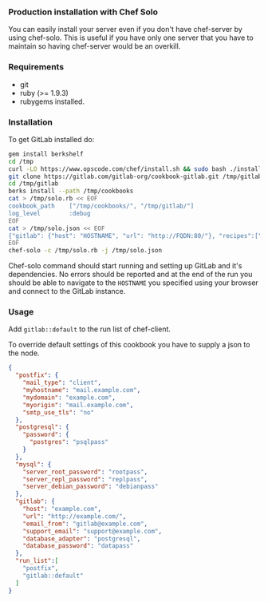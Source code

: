 ### Production installation with Chef Solo

You can easily install your server even if you don't have chef-server by using chef-solo.
This is useful if you have only one server that you have to maintain so having chef-server would be an overkill.

### Requirements

* git
* ruby (>= 1.9.3)
* rubygems installed.

### Installation

To get GitLab installed do:

```bash
gem install berkshelf
cd /tmp
curl -LO https://www.opscode.com/chef/install.sh && sudo bash ./install.sh -v 11.4.4
git clone https://gitlab.com/gitlab-org/cookbook-gitlab.git /tmp/gitlab
cd /tmp/gitlab
berks install --path /tmp/cookbooks
cat > /tmp/solo.rb << EOF
cookbook_path    ["/tmp/cookbooks/", "/tmp/gitlab/"]
log_level        :debug
EOF
cat > /tmp/solo.json << EOF
{"gitlab": {"host": "HOSTNAME", "url": "http://FQDN:80/"}, "recipes":["gitlab::default"]}
EOF
chef-solo -c /tmp/solo.rb -j /tmp/solo.json
```
Chef-solo command should start running and setting up GitLab and it's dependencies.
No errors should be reported and at the end of the run you should be able to navigate to the
`HOSTNAME` you specified using your browser and connect to the GitLab instance.

### Usage

Add `gitlab::default` to the run list of chef-client.

To override default settings of this cookbook you have to supply a json to the node.

```json
{
  "postfix": {
    "mail_type": "client",
    "myhostname": "mail.example.com",
    "mydomain": "example.com",
    "myorigin": "mail.example.com",
    "smtp_use_tls": "no"
  },
  "postgresql": {
    "password": {
      "postgres": "psqlpass"
    }
  },
  "mysql": {
    "server_root_password": "rootpass",
    "server_repl_password": "replpass",
    "server_debian_password": "debianpass"
  },
  "gitlab": {
    "host": "example.com",
    "url": "http://example.com/",
    "email_from": "gitlab@example.com",
    "support_email": "support@example.com",
    "database_adapter": "postgresql",
    "database_password": "datapass"
  },
  "run_list":[
    "postfix",
    "gitlab::default"
  ]
}
```
